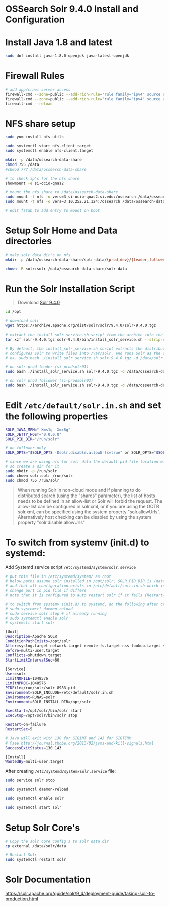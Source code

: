 # OSSearch Solr 9.4.0 Install and Configuration

# Install Java 1.8 and latest
```bash
sudo dnf install java-1.8.0-openjdk java-latest-openjdk
```

# Firewall Rules
```bash
# add app/crawl server access
firewall-cmd --zone=public --add-rich-rule='rule family="ipv4" source address="10.252.21.136" port port="8983" protocol="tcp" accept' --permanent
firewall-cmd --zone=public --add-rich-rule='rule family="ipv4" source address="10.252.21.102" port port="8983" protocol="tcp" accept' --permanent
firewall-cmd --reload
```

# NFS share setup
```bash
sudo yum install nfs-utils

sudo systemctl start nfs-client.target
sudo systemctl enable nfs-client.target

mkdir -p /data/ossearch-data-share
chmod 755 /data
#chmod 777 /data/ossearch-data-share

# to check ip's for the nfs share
showmount -e si-ocio-qnas2

# mount the nfs share to /data/ossearch-data-share
sudo mount -t nfs -o vers=3 si-ocio-qnas2.si.edu:/ossearch /data/ossearch-data-share
sudo mount -t nfs -o vers=3 10.252.21.124:/ossearch /data/ossearch-data-share

# edit fstab to add entry to mount on boot

```

# Setup Solr Home and Data directories

```bash
# make solr data dir's on nfs
mkdir -p /data/ossearch-data-share/solr-data/{prod,dev}/{leader,follower}

chown -R solr:solr /data/ossearch-data-share/solr-data
```


# Run the Solr Installation Script
> Download [Solr 9.4.0](https://www.apache.org/dyn/closer.lua/solr/solr/9.4.0/solr-9.4.0.tgz?action=download)

```bash
cd /opt

# download solr
wget https://archive.apache.org/dist/solr/solr/9.4.0/solr-9.4.0.tgz

# extract the install_solr_service.sh script from the archive into the current directory
tar xzf solr-9.4.0.tgz solr-9.4.0/bin/install_solr_service.sh --strip-components=2

# By default, the install_solr_service.sh script extracts the distribution archive into /opt,
# configures Solr to write files into /var/solr, and runs Solr as the solr user.
# ex. sudo bash ./install_solr_service.sh solr-9.4.0.tgz -d /data/solr -u solrweb

# on solr prod leader (si-prodsolr01)
sudo bash ./install_solr_service.sh solr-9.4.0.tgz -d /data/ossearch-data-share/solr-data/prod/leader

# on solr prod follower (si-prodsolr02)
sudo bash ./install_solr_service.sh solr-9.4.0.tgz -d /data/ossearch-data-share/solr-data/prod/follower
```

# Edit `/etc/default/solr.in.sh` and set the following properties

```bash
SOLR_JAVA_MEM="-Xms1g -Xmx8g"
SOLR_JETTY_HOST="0.0.0.0"
SOLR_PID_DIR="/run/solr"

# on follower only
SOLR_OPTS="$SOLR_OPTS -Dsolr.disable.allowUrls=true" or SOLR_OPTS="$SOLR_OPTS -Dsolr.allowUrls=http://si-prodsolr01.si.edu:8983"

# since we are using nfs for solr data the default pid file location will not work due to selinux issues
# so create a dir for it
sudo mkdir -p /run/solr
sudo chown solr:solr /run/solr
sudo chmod 755 /run/solr
```

> When running Solr in non-cloud mode and if planning to do distributed search (using the "shards" parameter), the
> list of hosts needs to be defined in an allow-list or Solr will forbid the request. The allow-list can be configured
> in solr.xml, or if you are using the OOTB solr.xml, can be specified using the system property "solr.allowUrls".
> Alternatively host checking can be disabled by using the system property "solr.disable.allowUrls"


# To switch from systemv (init.d) to systemd:

Add Systemd service script `/etc/systemd/system/solr.service`

```bash
# put this file in /etc/systemd/system/ as root
# below paths assume solr installed in /opt/solr, SOLR_PID_DIR is /data
# and that all configuration exists in /etc/default/solr.in.sh which is the case if previously installed as an init.d service
# change port in pid file if differs
# note that it is configured to auto restart solr if it fails (Restart=on-faliure)

# to switch from systemv (init.d) to systemd, do the following after creating this file:
# sudo systemctl daemon-reload
# sudo service solr stop # if already running
# sudo systemctl enable solr
# systemctl start solr

[Unit]
Description=Apache SOLR
ConditionPathExists=/opt/solr
After=syslog.target network.target remote-fs.target nss-lookup.target systemd-journald-dev-log.socket
Before=multi-user.target
Conflicts=shutdown.target
StartLimitIntervalSec=60

[Service]
User=solr
LimitNOFILE=1048576
LimitNPROC=1048576
PIDFile=/run/solr/solr-8983.pid
Environment=SOLR_INCLUDE=/etc/default/solr.in.sh
Environment=RUNAS=solr
Environment=SOLR_INSTALL_DIR=/opt/solr

ExecStart=/opt/solr/bin/solr start
ExecStop=/opt/solr/bin/solr stop

Restart=on-failure
RestartSec=5

# Java will exit with 130 for SIGINT and 143 for SIGTERM
# @see http://journal.thobe.org/2013/02/jvms-and-kill-signals.html
SuccessExitStatus=130 143

[Install]
WantedBy=multi-user.target
```

After creating `/etc/systemd/system/solr.service` file:

```bash
sudo service solr stop

sudo systemctl daemon-reload

sudo systemctl enable solr

sudo systemctl start solr
```

# Setup Solr Core's
```bash
# Copy the solr core config's to solr data dir
cp external /data/solr/data

# Restart Solr
sudo systemctl restart solr
```


# Solr Documentation 
https://solr.apache.org/guide/solr/9_4/deployment-guide/taking-solr-to-production.html